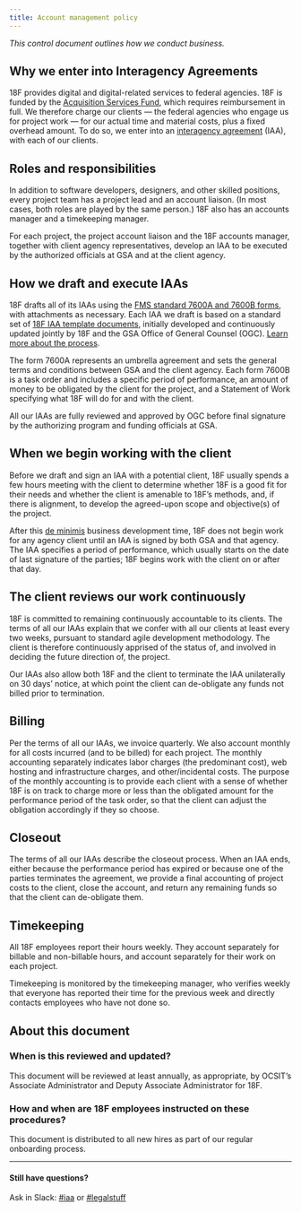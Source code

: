 ```yaml
---
title: Account management policy
---
```


_This control document outlines how we conduct business._

## Why we enter into Interagency Agreements
18F provides digital and digital-related services to federal agencies. 18F is funded by the [Acquisition Services Fund](http://www.gsa.gov/portal/content/150047), which requires reimbursement in full. We therefore charge our clients — the federal agencies who engage us for project work — for our actual time and material costs, plus a fixed overhead amount. To do so, we enter into an [interagency agreement](/agreements) (IAA), with each of our clients.

## Roles and responsibilities

In addition to software developers, designers, and other skilled positions, every project team has a project lead and an account liaison. (In most cases, both roles are played by the same person.) 18F also has an accounts manager and a timekeeping manager.

For each project, the project account liaison and the 18F accounts manager, together with client agency representatives, develop an IAA to be executed by the authorized officials at GSA and at the client agency.

## How we draft and execute IAAs

18F drafts all of its IAAs using the [FMS standard 7600A and 7600B forms](https://www.fiscal.treasury.gov/fsreports/ref/fincMgmtStdzn/fincMgmtStdzn_home.htm), with attachments as necessary. Each IAA we draft is based on a standard set of [18F IAA template documents](https://drive.google.com/a/gsa.gov/folderview?id=0B_BrYqdsWSajTUw0dVhhemRPQjQ&usp=drive_web), initially developed and continuously updated jointly by 18F and the GSA Office of General Counsel (OGC). [Learn more about the process](/agreements).

The form 7600A represents an umbrella agreement and sets the general terms and conditions between GSA and the client agency. Each form 7600B is a task order and includes a specific period of performance, an amount of money to be obligated by the client for the project, and a Statement of Work specifying what 18F will do for and with the client.

All our IAAs are fully reviewed and approved by OGC before final signature by the authorizing program and funding officials at GSA.

## When we begin working with the client

Before we draft and sign an IAA with a potential client, 18F usually spends a few hours meeting with the client to determine whether 18F is a good fit for their needs and whether the client is amenable to 18F’s methods, and, if there is alignment, to develop the agreed-upon scope and objective(s) of the project.

After this [de minimis](https://en.wikipedia.org/wiki/De_minimis) business development time, 18F does not begin work for any agency client until an IAA is signed by both GSA and that agency. The IAA specifies a period of performance, which usually starts on the date of last signature of the parties; 18F begins work with the client on or after that day.

## The client reviews our work continuously

18F is committed to remaining continuously accountable to its clients. The terms of all our IAAs explain that we confer with all our clients at least every two weeks, pursuant to standard agile development methodology. The client is therefore continuously apprised of the status of, and involved in deciding the future direction of, the project.

Our IAAs also allow both 18F and the client to terminate the IAA unilaterally on 30 days’ notice, at which point the client can de-obligate any funds not billed prior to termination.

## Billing

Per the terms of all our IAAs, we invoice quarterly. We also account monthly for all costs incurred (and to be billed) for each project. The monthly accounting separately indicates labor charges (the predominant cost), web hosting and infrastructure charges, and other/incidental costs. The purpose of the monthly accounting is to provide each client with a sense of whether 18F is on track to charge more or less than the obligated amount for the performance period of the task order, so that the client can adjust the obligation accordingly if they so choose.

## Closeout

The terms of all our IAAs describe the closeout process. When an IAA ends, either because the performance period has expired or because one of the parties terminates the agreement, we provide a final accounting of project costs to the client, close the account, and return any remaining funds so that the client can de-obligate them.

## Timekeeping

All 18F employees report their hours weekly. They account separately for billable and non-billable hours, and account separately for their work on each project.

Timekeeping is monitored by the timekeeping manager, who verifies weekly that everyone has reported their time for the previous week and directly contacts employees who have not done so.

## About this document

### When is this reviewed and updated?

This document will be reviewed at least annually, as appropriate, by OCSIT’s Associate Administrator and Deputy Associate Administrator for 18F.

### How and when are 18F employees instructed on these procedures?

This document is distributed to all new hires as part of our regular onboarding process.

---

#### Still have questions?

Ask in Slack: [#iaa](https://gsa-tts.slack.com/messages/iaa/) or [#legalstuff](https://gsa-tts.slack.com/messages/legalstuff/)
